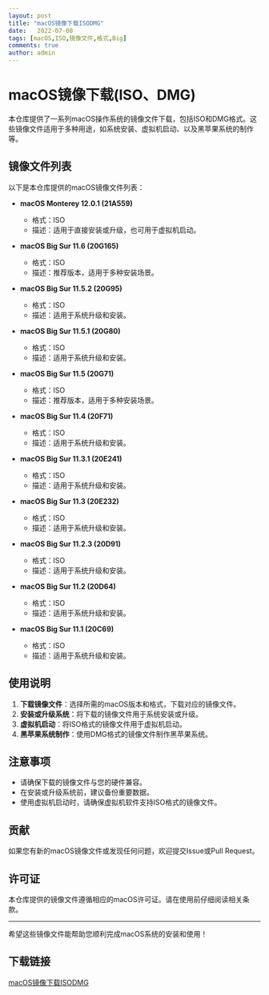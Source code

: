 ```yaml
---
layout: post
title: "macOS镜像下载ISODMG"
date:   2022-07-08
tags: [macOS,ISO,镜像文件,格式,Big]
comments: true
author: admin
---
```

# macOS镜像下载(ISO、DMG)

本仓库提供了一系列macOS操作系统的镜像文件下载，包括ISO和DMG格式。这些镜像文件适用于多种用途，如系统安装、虚拟机启动、以及黑苹果系统的制作等。

## 镜像文件列表

以下是本仓库提供的macOS镜像文件列表：

- **macOS Monterey 12.0.1 (21A559)**
  - 格式：ISO
  - 描述：适用于直接安装或升级，也可用于虚拟机启动。

- **macOS Big Sur 11.6 (20G165)**
  - 格式：ISO
  - 描述：推荐版本，适用于多种安装场景。

- **macOS Big Sur 11.5.2 (20G95)**
  - 格式：ISO
  - 描述：适用于系统升级和安装。

- **macOS Big Sur 11.5.1 (20G80)**
  - 格式：ISO
  - 描述：适用于系统升级和安装。

- **macOS Big Sur 11.5 (20G71)**
  - 格式：ISO
  - 描述：推荐版本，适用于多种安装场景。

- **macOS Big Sur 11.4 (20F71)**
  - 格式：ISO
  - 描述：适用于系统升级和安装。

- **macOS Big Sur 11.3.1 (20E241)**
  - 格式：ISO
  - 描述：适用于系统升级和安装。

- **macOS Big Sur 11.3 (20E232)**
  - 格式：ISO
  - 描述：适用于系统升级和安装。

- **macOS Big Sur 11.2.3 (20D91)**
  - 格式：ISO
  - 描述：适用于系统升级和安装。

- **macOS Big Sur 11.2 (20D64)**
  - 格式：ISO
  - 描述：适用于系统升级和安装。

- **macOS Big Sur 11.1 (20C69)**
  - 格式：ISO
  - 描述：适用于系统升级和安装。

## 使用说明

1. **下载镜像文件**：选择所需的macOS版本和格式，下载对应的镜像文件。
2. **安装或升级系统**：将下载的镜像文件用于系统安装或升级。
3. **虚拟机启动**：将ISO格式的镜像文件用于虚拟机启动。
4. **黑苹果系统制作**：使用DMG格式的镜像文件制作黑苹果系统。

## 注意事项

- 请确保下载的镜像文件与您的硬件兼容。
- 在安装或升级系统前，建议备份重要数据。
- 使用虚拟机启动时，请确保虚拟机软件支持ISO格式的镜像文件。

## 贡献

如果您有新的macOS镜像文件或发现任何问题，欢迎提交Issue或Pull Request。

## 许可证

本仓库提供的镜像文件遵循相应的macOS许可证。请在使用前仔细阅读相关条款。

---

希望这些镜像文件能帮助您顺利完成macOS系统的安装和使用！

## 下载链接

[macOS镜像下载ISODMG](https://pan.quark.cn/s/afd7bf726e17)